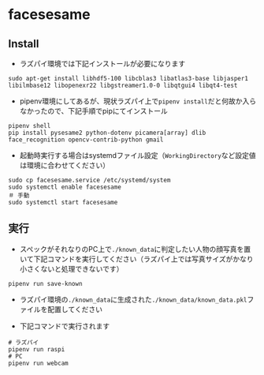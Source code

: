 # facesesame

## Install

- ラズパイ環境では下記インストールが必要になります

```
sudo apt-get install libhdf5-100 libcblas3 libatlas3-base libjasper1 libilmbase12 libopenexr22 libgstreamer1.0-0 libqtgui4 libqt4-test
```

- pipenv環境にしてあるが、現状ラズパイ上で`pipenv install`だと何故か入らなかったので、下記手順でpipにてインストール
```
pipenv shell
pip install pysesame2 python-dotenv picamera[array] dlib face_recognition opencv-contrib-python gmail
```

- 起動時実行する場合はsystemdファイル設定（`WorkingDirectory`など設定値は環境に合わせてください）
```
sudo cp facesesame.service /etc/systemd/system
sudo systemctl enable facesesame
＃ 手動
sudo systemctl start facesesame
```

## 実行

- スペックがそれなりのPC上で`./known_data`に判定したい人物の顔写真を置いて下記コマンドを実行してください（ラズパイ上では写真サイズがかなり小さくないと処理できないです）
```
pipenv run save-known
```
- ラズパイ環境の`./known_data`に生成された`./known_data/known_data.pkl`ファイルを配置してください

- 下記コマンドで実行されます
```
# ラズパイ
pipenv run raspi
# PC
pipenv run webcam
```